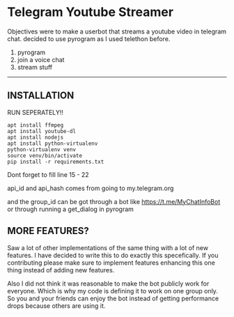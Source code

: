 # Telegram Youtube Streamer

Objectives were to make a userbot that streams a youtube video in telegram chat. decided to use pyrogram as I used telethon before.

1. pyrogram
2. join a voice chat
3. stream stuff

---

## INSTALLATION

RUN SEPERATELY!!

```
apt install ffmpeg
apt install youtube-dl
apt install nodejs
apt install python-virtualenv
python-virtualenv venv
source venv/bin/activate
pip install -r requirements.txt
```

Dont forget to fill line 15 - 22

api_id and api_hash comes from going to my.telegram.org

and the group_id can be got through a bot like https://t.me/MyChatInfoBot
or through running a get_dialog in pyrogram

## MORE FEATURES?

Saw a lot of other implementations of the same thing with a lot of new features. I have decided to write this to do exactly this specefically. If you contributing please make sure to implement features enhancing this one thing instead of adding new features.

Also I did not think it was reasonable to make the bot publicly work for everyone. Which is why my code is defining it to work on one group only. So you and your friends can enjoy the bot instead of getting performance drops because others are using it.

